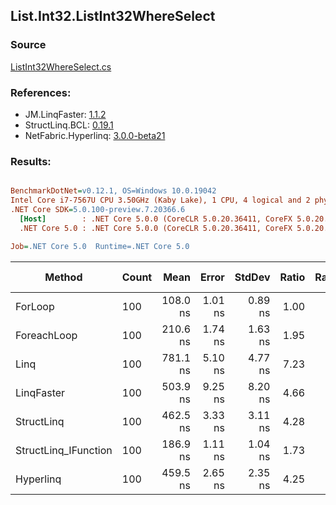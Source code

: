 ﻿## List.Int32.ListInt32WhereSelect

### Source
[ListInt32WhereSelect.cs](../LinqBenchmarks/List/Int32/ListInt32WhereSelect.cs)

### References:
- JM.LinqFaster: [1.1.2](https://www.nuget.org/packages/JM.LinqFaster/1.1.2)
- StructLinq.BCL: [0.19.1](https://www.nuget.org/packages/StructLinq.BCL/0.19.1)
- NetFabric.Hyperlinq: [3.0.0-beta21](https://www.nuget.org/packages/NetFabric.Hyperlinq/3.0.0-beta21)

### Results:
``` ini

BenchmarkDotNet=v0.12.1, OS=Windows 10.0.19042
Intel Core i7-7567U CPU 3.50GHz (Kaby Lake), 1 CPU, 4 logical and 2 physical cores
.NET Core SDK=5.0.100-preview.7.20366.6
  [Host]        : .NET Core 5.0.0 (CoreCLR 5.0.20.36411, CoreFX 5.0.20.36411), X64 RyuJIT
  .NET Core 5.0 : .NET Core 5.0.0 (CoreCLR 5.0.20.36411, CoreFX 5.0.20.36411), X64 RyuJIT

Job=.NET Core 5.0  Runtime=.NET Core 5.0  

```
|               Method | Count |     Mean |   Error |  StdDev | Ratio | RatioSD | Code Size |  Gen 0 | Gen 1 | Gen 2 | Allocated | CacheMisses/Op | BranchMispredictions/Op |
|--------------------- |------ |---------:|--------:|--------:|------:|--------:|----------:|-------:|------:|------:|----------:|---------------:|------------------------:|
|              ForLoop |   100 | 108.0 ns | 1.01 ns | 0.89 ns |  1.00 |    0.00 |      77 B |      - |     - |     - |         - |              0 |                       0 |
|          ForeachLoop |   100 | 210.6 ns | 1.74 ns | 1.63 ns |  1.95 |    0.02 |     207 B |      - |     - |     - |         - |              0 |                       0 |
|                 Linq |   100 | 781.1 ns | 5.10 ns | 4.77 ns |  7.23 |    0.08 |    1716 B | 0.0725 |     - |     - |     152 B |              2 |                       1 |
|           LinqFaster |   100 | 503.9 ns | 9.25 ns | 8.20 ns |  4.66 |    0.07 |     848 B | 0.3090 |     - |     - |     648 B |              2 |                       2 |
|           StructLinq |   100 | 462.5 ns | 3.33 ns | 3.11 ns |  4.28 |    0.06 |    1035 B |      - |     - |     - |         - |              0 |                       0 |
| StructLinq_IFunction |   100 | 186.9 ns | 1.11 ns | 1.04 ns |  1.73 |    0.01 |     886 B |      - |     - |     - |         - |              0 |                       0 |
|            Hyperlinq |   100 | 459.5 ns | 2.65 ns | 2.35 ns |  4.25 |    0.05 |    1108 B |      - |     - |     - |         - |              0 |                       1 |
